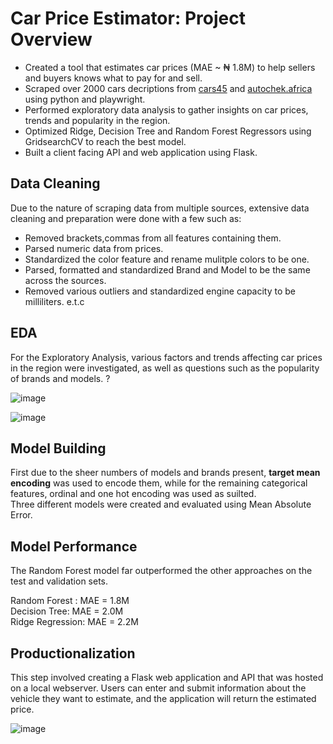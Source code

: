 # Car Price Estimator: Project Overview

  - Created a tool that estimates car prices (MAE ~ ₦ 1.8M) to help sellers and buyers knows what to pay for and sell.
  - Scraped over 2000 cars decriptions from [cars45](https://www.cars45.com/) and [autochek.africa](https://autochek.africa/ng/cars-for-sale) using python and playwright.
  - Performed exploratory data analysis to gather insights on car prices, trends and popularity in the region.
  - Optimized Ridge, Decision Tree and Random Forest Regressors using GridsearchCV to reach the best model.
  - Built a client facing API and web application using Flask.
  
 ## Data Cleaning
 Due to the nature of scraping data from multiple sources, extensive data cleaning and preparation were done with a few such as:
 
 - Removed brackets,commas from all features containing them.
 - Parsed numeric data from prices.
 - Standardized the color feature and rename mulitple colors to be one.
 - Parsed, formatted and standardized Brand and Model to be the same across the sources.
 - Removed various outliers and standardized engine capacity to be milliliters. e.t.c
  
## EDA 
For the Exploratory Analysis, various factors and trends affecting car prices in the region were investigated, as well as questions such as the popularity of brands and models. ?  

![image](https://user-images.githubusercontent.com/57121852/213570571-0afc261a-d7d1-4184-92fe-4366a37aa98c.png)


![image](https://user-images.githubusercontent.com/57121852/213569749-1485cf09-d250-4dcc-8eff-6ede1418aa4b.png)

##  Model Building
  First due to the sheer numbers of models and brands present, **target mean encoding** was used to encode them, while for the remaining categorical features, ordinal and one hot encoding was used as suilted.  
  Three different models were created and evaluated using Mean Absolute Error.

## Model Performance

The Random Forest model far outperformed the other approaches on the test and validation sets.

Random Forest : MAE = 1.8M  
Decision Tree: MAE =  2.0M  
Ridge Regression: MAE = 2.2M  
  
 ## Productionalization
This step involved creating a Flask web application and API that was hosted on a local webserver. Users can enter and submit information about the vehicle they want to estimate, and the application will return the estimated price.


![image](https://user-images.githubusercontent.com/57121852/213565832-915b6d87-0084-4135-864d-546e8035691c.png)
